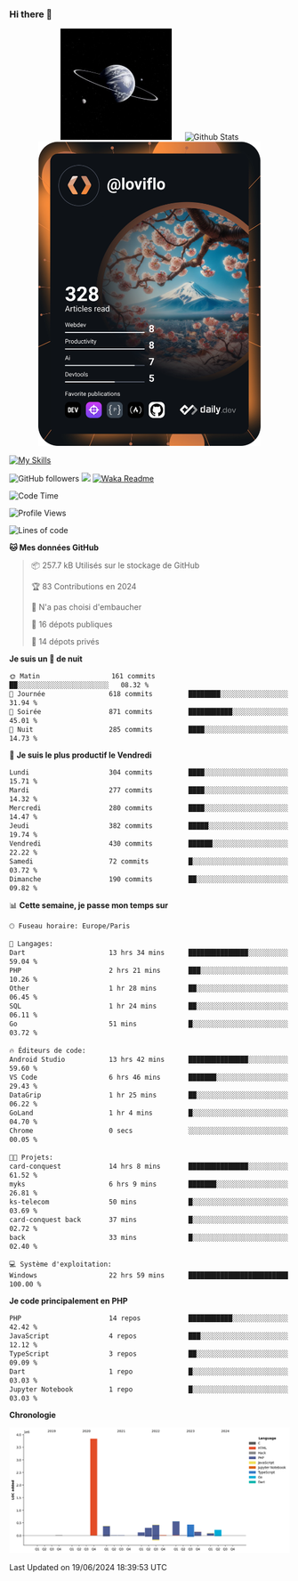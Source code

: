 ### Hi there 👋

<p align="center">
  <img src="https://github.com/Loviflo/Loviflo/blob/main/img/portrait.jpg" alt="Loviflo" height="200" style="margin-right: 20px"/>
  <img src="https://github-readme-stats.vercel.app/api?username=Loviflo&show_icons=true&theme=graywhite" alt="Github Stats" />
  <a href="https://app.daily.dev/loviflo"><img src="https://github.com/loviflo/loviflo/blob/main/devcard.svg" width="400" alt="Loviflo's Dev Card"/></a>
</p>

[![My Skills](https://skillicons.dev/icons?i=php,laravel,symfony,dotnet,cs,nodejs,mysql,postgres,js,ts,html,css,sass,angular,react,electron,docker,webpack,vscode,figma,git,github,gitlab,nginx,postman&perline=5)](https://skillicons.dev)

![GitHub followers](https://img.shields.io/github/followers/Loviflo?label=Follow&style=social)
![](https://visitor-badge.glitch.me/badge?page_id=Loviflo.Loviflo)
[![Waka Readme](https://github.com/Loviflo/Loviflo/actions/workflows/update-stats.yml/badge.svg)](https://github.com/Loviflo/Loviflo/actions/workflows/update-stats.yml)

<!--START_SECTION:waka-->
![Code Time](http://img.shields.io/badge/Code%20Time-2%2C195%20hrs%2045%20mins-blue)

![Profile Views](http://img.shields.io/badge/Vues%20du%20profil-0-blue)

![Lines of code](https://img.shields.io/badge/Depuis%20Hello%20World%2C%20j%27ai%20%C3%A9crit-6.5%20million%20Lignes%20de%20code-blue)

**🐱 Mes données GitHub** 

> 📦 257.7 kB Utilisés sur le stockage de GitHub 
 > 
> 🏆 83 Contributions en 2024
 > 
> 🚫 N'a pas choisi d'embaucher
 > 
> 📜 16 dépots publiques 
 > 
> 🔑 14 dépots privés 
 > 
**Je suis un 🦉 de nuit** 

```text
🌞 Matin                  161 commits         ██░░░░░░░░░░░░░░░░░░░░░░░   08.32 % 
🌆 Journée                618 commits         ████████░░░░░░░░░░░░░░░░░   31.94 % 
🌃 Soirée                 871 commits         ███████████░░░░░░░░░░░░░░   45.01 % 
🌙 Nuit                   285 commits         ████░░░░░░░░░░░░░░░░░░░░░   14.73 % 
```
📅 **Je suis le plus productif le Vendredi** 

```text
Lundi                    304 commits         ████░░░░░░░░░░░░░░░░░░░░░   15.71 % 
Mardi                    277 commits         ████░░░░░░░░░░░░░░░░░░░░░   14.32 % 
Mercredi                 280 commits         ████░░░░░░░░░░░░░░░░░░░░░   14.47 % 
Jeudi                    382 commits         █████░░░░░░░░░░░░░░░░░░░░   19.74 % 
Vendredi                 430 commits         ██████░░░░░░░░░░░░░░░░░░░   22.22 % 
Samedi                   72 commits          █░░░░░░░░░░░░░░░░░░░░░░░░   03.72 % 
Dimanche                 190 commits         ██░░░░░░░░░░░░░░░░░░░░░░░   09.82 % 
```


📊 **Cette semaine, je passe mon temps sur** 

```text
🕑︎ Fuseau horaire: Europe/Paris

💬 Langages: 
Dart                     13 hrs 34 mins      ███████████████░░░░░░░░░░   59.04 % 
PHP                      2 hrs 21 mins       ███░░░░░░░░░░░░░░░░░░░░░░   10.26 % 
Other                    1 hr 28 mins        ██░░░░░░░░░░░░░░░░░░░░░░░   06.45 % 
SQL                      1 hr 24 mins        ██░░░░░░░░░░░░░░░░░░░░░░░   06.11 % 
Go                       51 mins             █░░░░░░░░░░░░░░░░░░░░░░░░   03.72 % 

🔥 Éditeurs de code: 
Android Studio           13 hrs 42 mins      ███████████████░░░░░░░░░░   59.60 % 
VS Code                  6 hrs 46 mins       ███████░░░░░░░░░░░░░░░░░░   29.43 % 
DataGrip                 1 hr 25 mins        ██░░░░░░░░░░░░░░░░░░░░░░░   06.22 % 
GoLand                   1 hr 4 mins         █░░░░░░░░░░░░░░░░░░░░░░░░   04.70 % 
Chrome                   0 secs              ░░░░░░░░░░░░░░░░░░░░░░░░░   00.05 % 

🐱‍💻 Projets: 
card-conquest            14 hrs 8 mins       ███████████████░░░░░░░░░░   61.52 % 
myks                     6 hrs 9 mins        ███████░░░░░░░░░░░░░░░░░░   26.81 % 
ks-telecom               50 mins             █░░░░░░░░░░░░░░░░░░░░░░░░   03.69 % 
card-conquest back       37 mins             █░░░░░░░░░░░░░░░░░░░░░░░░   02.72 % 
back                     33 mins             █░░░░░░░░░░░░░░░░░░░░░░░░   02.40 % 

💻 Système d'exploitation: 
Windows                  22 hrs 59 mins      █████████████████████████   100.00 % 
```

**Je code principalement en PHP** 

```text
PHP                      14 repos            ███████████░░░░░░░░░░░░░░   42.42 % 
JavaScript               4 repos             ███░░░░░░░░░░░░░░░░░░░░░░   12.12 % 
TypeScript               3 repos             ██░░░░░░░░░░░░░░░░░░░░░░░   09.09 % 
Dart                     1 repo              █░░░░░░░░░░░░░░░░░░░░░░░░   03.03 % 
Jupyter Notebook         1 repo              █░░░░░░░░░░░░░░░░░░░░░░░░   03.03 % 
```



**Chronologie**

![Lines of Code chart](https://raw.githubusercontent.com/Loviflo/Loviflo/main/assets/bar_graph.png)


 Last Updated on 19/06/2024 18:39:53 UTC
<!--END_SECTION:waka-->
